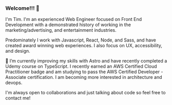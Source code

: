 ### Welcome!!! 👋

I'm Tim.  I'm an experienced Web Engineer focused on Front End Development with a demonstrated history of working in the marketing/advertising, and entertainment industries. 

Predominately I work with Javascript, React, Node, and Sass, and have created award winning web experiences. I also focus on UX, accessibility, and design. 

🌱 I’m currently improving my skills with Astro and have recently completed a Udemy course on TypeScript. I recently earned an AWS Certified Cloud Practitioner badge and am studying to pass the AWS Certified Developer - Associate certification. I am becoming more interested in architecture and devops.

I'm always open to collaborations and just talking about code so feel free to contact me!

